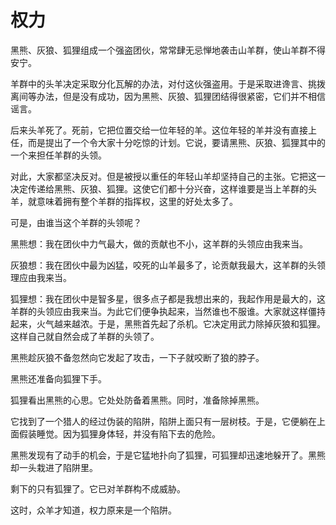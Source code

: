 # 权力

黑熊、灰狼、狐狸组成一个强盗团伙，常常肆无忌惮地袭击山羊群，使山羊群不得安宁。 

 羊群中的头羊决定采取分化瓦解的办法，对付这伙强盗用。于是采取进谗言、挑拨离间等办法，但是没有成功，因为黑熊、灰狼、狐狸团结得很紧密，它们并不相信谣言。 

 后来头羊死了。死前，它把位置交给一位年轻的羊。这位年轻的羊并没有直接上任，而是提出了一个令大家十分吃惊的计划。它说，要请黑熊、灰狼、狐狸其中的一个来担任羊群的头领。 

 对此，大家都坚决反对。但是被授以重任的年轻山羊却坚持自己的主张。它把这一决定传递给黑熊、灰狼、狐狸。这使它们都十分兴奋，这样谁要是当上羊群的头羊，就意味着拥有整个羊群的指挥权，这里的好处太多了。 

 可是，由谁当这个羊群的头领呢？ 

 黑熊想：我在团伙中力气最大，做的贡献也不小，这羊群的头领应由我来当。 

 灰狼想：我在团伙中最为凶猛，咬死的山羊最多了，论贡献我最大，这羊群的头领理应由我来当。 

 狐狸想：我在团伙中是智多星，很多点子都是我想出来的，我起作用是最大的，这羊群的头领应由我来当。为此它们便争执起来，当然谁也不服谁。大家就这样僵持起来，火气越来越浓。于是，黑熊首先起了杀机。它决定用武力除掉灰狼和狐狸。这样自己就自然会成了羊群的头领了。 

 黑熊趁灰狼不备忽然向它发起了攻击，一下子就咬断了狼的脖子。 

 黑熊还准备向狐狸下手。 

 狐狸看出黑熊的心思。它处处防备着黑熊。同时，准备除掉黑熊。 

 它找到了一个猎人的经过伪装的陷阱，陷阱上面只有一层树枝。于是，它便躺在上面假装睡觉。因为狐狸身体轻，并没有陷下去的危险。 

 黑熊发现有了动手的机会，于是它猛地扑向了狐狸，可狐狸却迅速地躲开了。黑熊却一头栽进了陷阱里。 

 剩下的只有狐狸了。它已对羊群构不成威胁。 

 这时，众羊才知道，权力原来是一个陷阱。
 